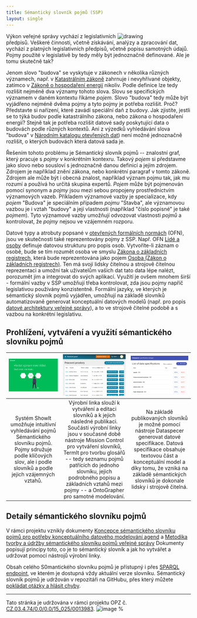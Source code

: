 ```yaml
---
title: Sémantický slovník pojmů (SSP)
layout: single
---
```


<img src="https://user-images.githubusercontent.com/1140626/118179053-109e2c80-b435-11eb-9400-e960efecc284.png" alt="drawing" width="200" align="right"/>

Výkon veřejné správy vychází z legislativních předpisů. Veškeré činnosti, včetně získávání, analýzy a zpracování dat, vychází z platných legislativních předpisů, včetně popisu samotných údajů. Pojmy použité v legislativě by tedy měly být jednoznačně definované. Ale je tomu skutečně tak?

Jenom slovo "budova" se vyskytuje v zákonech v několika různých významech, např. v [Katastrálním zákoně](https://www.zakonyprolidi.cz/cs/2013-256#p2-1-l) zahrnuje i nevyhřívané objekty, zatímco v [Zákoně o hospodaření energií](https://www.zakonyprolidi.cz/cs/2000-406#p2-1-p) nikoliv. Podle definice lze tedy rozlišit nejméně dva významy tohoto slova. Slovu se specifických významem v daném kontextu říkáme _pojem_. Slovo "budova" tedy může být vyjádřeno nejméně dvěma pojmy a tyto pojmy je potřeba rozlišit. Proč? Představte si nařízení, které zavádí speciální daň z budovy. Jak zjistíte, jestli se to týká budov podle katastrálního zákona, nebo zákona o hospodaření energií? Stejně tak je potřeba rozlišit datové sady poskytující data o budovách podle různých kontextů. Ani z výzedků vyhledávání slova "budova" v [Národním katalogu otevřených dat](https://data.gov.cz/datov%C3%A9-sady?dotaz=budovy)) není možné jednoznačně rozlišit, o kterých budovách která datová sada je.

Řešením tohoto problému je Sémantický slovník pojmů -- znalostní graf, který pracuje s _pojmy_ v konkrétním kontexru. Takový _pojem_ si představme jako slovo nebo sousloví s jednoznačně danou definicí a jejím zdrojem. Zdrojem je například znění zákona, nebo konkrétní paragraf v tomto zákoně. Zdrojem ale může být i obecná znalost, například význam pojmu tak, jak mu rozumí a používá ho určitá skupina expertů. _Pojem_ může být pojmenován pomocí synonym a _pojmy_ jsou mezi sebou propojeny prostřednictvím významových vazeb. Příkladem významové vazby je specializace, kdy _pojem_ "Budova" je speciálním případem _pojmu_ "Stavba", ale významovou vazbou je i vztah "budovy" a její vlastnosti (například "číslo popisné" je také _pojmem_). Tyto významové vazby umožňují odvozovat vlastnosti _pojmů_ a kontrolovat, že _pojmy_ nejsou ve vzájemném rozporu.

Datové typy a atrobuty popsané v [otevřených formálních normách](https://opendata.gov.cz/otev%C5%99en%C3%A9-form%C3%A1ln%C3%AD-normy:start) (OFN), jsou ve skutečnosti také reprezentovány pojmy z SSP. Např. OFN [Lidé a osoby](https://ofn.gov.cz/lid%C3%A9-a-osoby/2020-07-01/) definuje datovou strukturu pro popis osob. Vytvoříte-li záznam o osobě, bude se tím rozumět osoba ve smyslu [Zákona o základních registrech](https://www.zakonyprolidi.cz/cs/2009-111#p25), která bude reprezentována jako pojem [Osoba (Zákon o základních registrech)](https://slovník.gov.cz/legislativní/sbírka/111/2009/pojem/osoba). Ten má svojí lidsky čitelnou a strojově čitelnou reprezentaci a umožní tak uživatelům vašich dat tato data lépe nalézt, porozumět jim a integrovat do svých aplikací. Využití je ovšem mnohem širší - formální vazby v SSP umožňují třeba kontrolovat, zda jsou pojmy napříč legislativou používány konzistentně. Formální jazyky, ve kterých je sémantický slovník pojmů vyjádřen, umožňují na základě slovníků automatizovaně generovat konceptuální datových modelů (např. pro popis [datové architektury veřejné správy](https://archi.gov.cz/nar-dokument:architektonicke_uloziste_a_nastroj)), a to ve strojově čitelné podobě a s vazbou na konkrétní legislativu.

## Prohlížení, vytváření a využití sémantického slovníku pojmů

[![](showit.png)](https://slovník.gov.cz/prohlížíme/) | [![](mission.png)](https://slovník.gov.cz/modelujeme/)  | [![](dataspecer.png)](https://slovník.gov.cz/generujeme/)
:----------------:|:---------------:|:--------------:
Systém ShowIt umožňuje intuitivní vyhledávání pojmů Sémantického slovníku pojmů. Pojmy sdružuje podle klíčových slov, ale i podle slovníků a podle jejich vzájemných vztahů. | Výrobní linka slouží k vytváření a editaci slovníků a k jejich následné publikaci. Součástí výrobní linky jsou v současné době nástroje Mission Control pro vytváření slovníků, TermIt pro tvorbu glosářů -- tedy seznamu pojmů patřících do jednoho slovníku, jejich podrobného popisu a základních vztahů mezi pojmy -- a OntoGrapher pro samotné modelování. | Na základě publikovaných slovníků je možné pomocí nástroje Dataspecer generovat datové specifikace. Datová specifikace obsahuje textovou část a konceptuální model a díky tomu, že vzniká na základě sémantických slovníků je dokonale lidsky i strojově čitelná.

## Detaily sémantického slovníku pojmů

V rámci projektu vznikly dokumenty [Koncepce sémantického slovníku pojmů pro potřeby konceptuálního datového modelování agend](https://drive.google.com) a [Metodika tvorby a údržby sémantického slovníku pojmů veřejné správy](https://drive.google.com)
Dokumenty popisují principy toto, co je to sémantický slovník a jak ho vytvářet a udržovat pomocí nástrojů výrobní linky.

Obsah celého S0mantického slovníku pojmů je přístupný i přes [SPARQL endpoint](https://slovník.gov.cz/sparql), ve kterém je dostupná vždy aktuální verze slovníku. Sémantický slovník pojmů je udržován v repozitáři na GitHubu, přes který můžete [pokládat otázky a hlásit chyby](https://github.com/opendata-mvcr/ssp/issues).

----
Tato stránka je udržována v rámci projektu OPZ č. [CZ.03.4.74/0.0/0.0/15_025/0013983](https://esf2014.esfcr.cz/PublicPortal/Views/Projekty/Public/ProjektDetailPublicPage.aspx?action=get&datovySkladId=F5E162B2-15EC-4BBE-9ABD-066388F3D412).
![image](opz_logo.a20771c7.svg)
%
